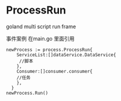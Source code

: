 # ProcessRun
goland multi script run frame

事件案例
在main.go 里面引用


```
newProcess := process.ProcessRun{
    ServiceList:[]dataService.DataService{
     //脚本
    },
    Consumer:[]consumer.consumer{
    //任务
    },
  }
newProcess.Run()
```